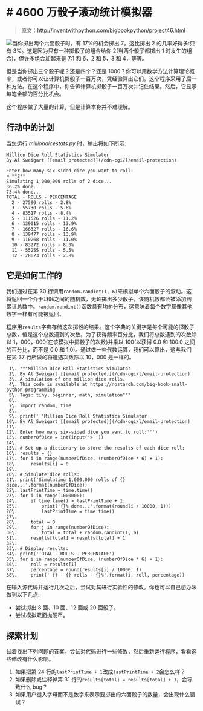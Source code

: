 # # 4600 万骰子滚动统计模拟器

> 原文：<http://inventwithpython.com/bigbookpython/project46.html>

![](../Images/9d995d63aaead72cad01120081eb8f75.png)当你掷出两个六面骰子时，有 17%的机会掷出 7。这比掷出 2 的几率好得多:只有 3%。这是因为只有一种掷骰子的组合给你 2(当两个骰子都掷出 1 时发生的组合)，但许多组合加起来是 7:1 和 6，2 和 5，3 和 4，等等。

但是当你掷出三个骰子呢？还是四个？还是 1000？你可以用数学方法计算理论概率，或者你可以让计算机掷骰子一百万次，凭经验算出它们。这个程序采用了后一种方法。在这个程序中，你告诉计算机掷骰子一百万次并记住结果。然后，它显示每笔金额的百分比机会。

这个程序做了大量的计算，但是计算本身并不难理解。

## 行动中的计划

当您运行 *milliondicestats.py* 时，输出将如下所示:

```
Million Dice Roll Statistics Simulator
By Al Sweigart [[email protected]](/cdn-cgi/l/email-protection)

Enter how many six-sided dice you want to roll:
> **2**
Simulating 1,000,000 rolls of 2 dice...
36.2% done...
73.4% done...
TOTAL - ROLLS - PERCENTAGE
  2 - 27590 rolls - 2.8%
  3 - 55730 rolls - 5.6%
  4 - 83517 rolls - 8.4%
  5 - 111526 rolls - 11.2%
  6 - 139015 rolls - 13.9%
  7 - 166327 rolls - 16.6%
  8 - 139477 rolls - 13.9%
  9 - 110268 rolls - 11.0%
  10 - 83272 rolls - 8.3%
  11 - 55255 rolls - 5.5%
  12 - 28023 rolls - 2.8%
```

## 它是如何工作的

我们通过在第 30 行调用`random.randint(1, 6)`来模拟单个六面骰子的滚动。这将返回一个介于`1`和`6`之间的随机数，无论掷出多少骰子，该随机数都会被添加到累计总数中。`random.randint()`函数具有均匀分布，这意味着每个数字都像其他数字一样有可能被返回。

程序用`results`字典存储这次掷骰的结果。这个字典的关键字是每个可能的掷骰子总数，值是这个总数遇到的次数。为了获得频率百分比，我们将总数遇到的次数除以 1，000，000(在该模拟中掷骰子的次数)并乘以 100(以获得 0.0 和 100.0 之间的百分比，而不是 0.0 和 1.0)。通过做一些代数运算，我们可以算出，这与我们在第 37 行所做的将遭遇次数除以 10，000 是一样的。

```
 1\. """Million Dice Roll Statistics Simulator
 2\. By Al Sweigart [[email protected]](/cdn-cgi/l/email-protection)
 3\. A simulation of one million dice rolls.
 4\. This code is available at https://nostarch.com/big-book-small-python-programming
 5\. Tags: tiny, beginner, math, simulation"""
 6\. 
 7\. import random, time
 8\. 
 9\. print('''Million Dice Roll Statistics Simulator
10\. By Al Sweigart [[email protected]](/cdn-cgi/l/email-protection)
11\. 
12\. Enter how many six-sided dice you want to roll:''')
13\. numberOfDice = int(input('> '))
14\. 
15\. # Set up a dictionary to store the results of each dice roll:
16\. results = {}
17\. for i in range(numberOfDice, (numberOfDice * 6) + 1):
18\.     results[i] = 0
19\. 
20\. # Simulate dice rolls:
21\. print('Simulating 1,000,000 rolls of {} dice...'.format(numberOfDice))
22\. lastPrintTime = time.time()
23\. for i in range(1000000):
24\.     if time.time() > lastPrintTime + 1:
25\.         print('{}% done...'.format(round(i / 10000, 1)))
26\.         lastPrintTime = time.time()
27\. 
28\.     total = 0
29\.     for j in range(numberOfDice):
30\.         total = total + random.randint(1, 6)
31\.     results[total] = results[total] + 1
32\. 
33\. # Display results:
34\. print('TOTAL - ROLLS - PERCENTAGE')
35\. for i in range(numberOfDice, (numberOfDice * 6) + 1):
36\.     roll = results[i]
37\.     percentage = round(results[i] / 10000, 1)
38\.     print(' {} - {} rolls - {}%'.format(i, roll, percentage)) 
```

在输入源代码并运行几次之后，尝试对其进行实验性的修改。你也可以自己想办法做到以下几点:

*   尝试掷出 8 面、10 面、12 面或 20 面骰子。
*   尝试模拟双面抛硬币。

## 探索计划

试着找出下列问题的答案。尝试对代码进行一些修改，然后重新运行程序，看看这些修改有什么影响。

1.  如果把第 24 行的`lastPrintTime + 1`改成`lastPrintTime + 2`会怎么样？
2.  如果删除或注释掉第 31 行的`results[total] = results[total] + 1`，会导致什么 bug？
3.  如果用户键入字母而不是数字来表示要掷出的六面骰子的数量，会出现什么错误？